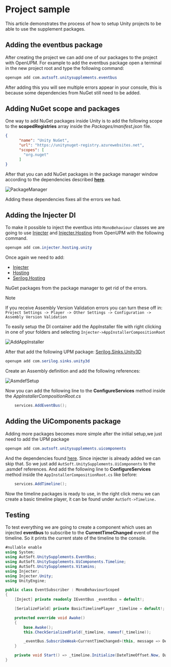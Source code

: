 # Project sample
This article demonstrates the process of how to setup Unity projects to be able to use the supplement packages.

## Adding the eventbus package
After creating the project we can add one of our packages to the project with OpenUPM. For example to add the eventbus package open a terminal in the new project root and type the following command:

```PowerShell
openupm add com.autsoft.unitysupplements.eventbus
```

After adding this you will see multiple errors appear in your console, this is because some dependencies from NuGet still need to be added.
## Adding NuGet scope and packages
One way to add NuGet packages inside Unity is to add the following scope to the **scopedRegistries** array inside the *Packages/manifest.json* file.

```json
{
      "name": "Unity NuGet",
      "url": "https://unitynuget-registry.azurewebsites.net",
      "scopes": [
        "org.nuget"
      ]
}
```

After that you can add NuGet packages in the package manager window according to the dependencies described [**here**](xref:Dependencies.md).

![PackageManager](~/images/ProjectSample/PackageManager.png)

Adding these dependencies fixes all the errors we had.

## Adding the Injecter DI
To make it possible to inject the eventbus into `MonoBehaviour` classes we are going to use [Injecter](https://openupm.com/packages/com.injecter.unity/) and [Injecter.Hosting](https://openupm.com/packages/com.injecter.hosting.unity/?subPage=deps) from OpenUPM with the following command.

```PowerShell
openupm add com.injecter.hosting.unity
```

Once again we need to add:
- [Injecter](https://www.nuget.org/packages/Injecter/)  
- [Hosting](https://www.nuget.org/packages/Microsoft.Extensions.Hosting)
- [Serilog.Hosting](https://www.nuget.org/packages/Serilog.Extensions.Hosting/)
  
NuGet packages from the package manager to get rid of the errors.

> [!NOTE]
> If you receive Assembly Version Validation errors you can turn these off in: `Project Settings -> Player -> Other Settings -> Configuration -> Assembly Version Validation`

To easily setup the DI container add the AppInstaller file with right clicking in one of your folders and selecting `Injecter->AppInstallerCompositionRoot`

![AddAppInstaller](~/images/ProjectSample/AppInstallerCreate.png)

After that add the following UPM package: [Serilog.Sinks.Unity3D](https://openupm.com/packages/com.serilog.sinks.unity3d/)

```PowerShell
openupm add com.serilog.sinks.unity3d
```

Create an Assembly definition and add the following references:

![AsmdefSetup](~/images/ProjectSample/AsmdefSetup.png)

Now you can add the following line to the **ConfigureServices** method inside the *AppInstallerCompositionRoot.cs*

```csharp
    services.AddEventBus();
```

## Adding the UiComponents package
Adding more packages becomes more simple after the initial setup,we just need to add the UPM package

```PowerShell
openupm add com.autsoft.unitysupplements.uicomponents
```

And the dependencies found [here](xref:Dependencies.md). Since injecter is already added we can skip that. So we just add  `AutSoft.UnitySupplements.UiComponents` to the .asmdef references. And add the following line to **ConfigureServices** method inside the `AppInstallerCompositionRoot.cs` like before:

```csharp
    services.AddTimeline();
```

Now the timeline packages is ready to use, in the right click menu we can create a basic timeline player, it can be found under `AutSoft->Timeline.`

## Testing
To test everything we are going to create a component which uses an injected **eventbus** to subscribe to the **CurrentTimeChanged** event of the timeline. So it prints the current state of the timeline to the console.

```csharp
#nullable enable
using System;
using AutSoft.UnitySupplements.EventBus;
using AutSoft.UnitySupplements.UiComponents.Timeline;
using AutSoft.UnitySupplements.Vitamins;
using Injecter;
using Injecter.Unity;
using UnityEngine;

public class EventSubscriber : MonoBehaviourScoped
{
    [Inject] private readonly IEventBus _eventBus = default!;

    [SerializeField] private BasicTimelinePlayer _timeline = default!;

    protected override void Awake()
    {
        base.Awake();
        this.CheckSerializedField(_timeline, nameof(_timeline));

        _eventBus.SubscribeWeak<CurrentTimeChanged>(this, message => Debug.Log($"Timeline time changed to: {message.CurrentTime.ToLocalTime()}"));
    }

    private void Start() => _timeline.Initialize(DateTimeOffset.Now, DateTimeOffset.Now.AddHours(1));
}
```